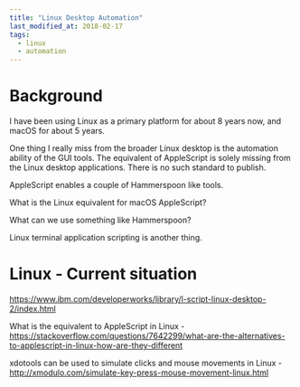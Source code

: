 ```yaml
---
title: "Linux Desktop Automation"
last_modified_at: 2018-02-17
tags:
  - linux
  - automation
---
```


# Background

I have been using Linux as a primary platform for about 8 years now, and macOS
for about 5 years.

One thing I really miss from the broader Linux desktop is the automation
ability of the GUI tools. The equivalent of AppleScript is solely missing from
the Linux desktop applications. There is no such standard to publish.

AppleScript enables a couple of Hammerspoon like tools.

What is the Linux equivalent for macOS AppleScript?

What can we use something like Hammerspoon?

Linux terminal application scripting is another thing.

# Linux - Current situation

https://www.ibm.com/developerworks/library/l-script-linux-desktop-2/index.html

What is the equivalent to AppleScript in Linux -
https://stackoverflow.com/questions/7642299/what-are-the-alternatives-to-applescript-in-linux-how-are-they-different

xdotools can be used to simulate clicks and mouse movements in Linux -
http://xmodulo.com/simulate-key-press-mouse-movement-linux.html
